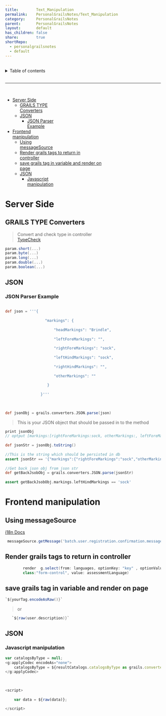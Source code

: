 ```yaml
---  
title:        Text_Manipulation  
permalink:    PersonalGrailsNotes/Text_Manipulation  
category:     PersonalGrailsNotes  
parent:       PersonalGrailsNotes  
layout:       default  
has_children: false  
share:        true  
shortRepo:  
  - personalgrailsnotes  
  - default  
---  
```

  
  
<br/>  
  
<details markdown="block">  
<summary>  
Table of contents  
</summary>  
{: .text-delta }  
1. TOC  
{:toc}  
</details>  
  
<br/>  
  
***  
  
<br/>  
  
- [Server Side](Text_Manipulation.md#server-side)  
    - [GRAILS TYPE  
      Converters](#grails-type-converters)  
    - [JSON](Text_Manipulation.md#json)  
        - [JSON Parser  
          Example](#json-parser-example)  
- [Frontend  
  manipulation](#frontend-manipulation)  
    - [Using  
      messageSource](#using-messagesource)  
    - [Render grails tags to return in  
      controller](#render-grails-tags-to-return-in-controller)  
    - [save grails tag in variable and render on  
      page](#save-grails-tag-in-variable-and-render-on-page)  
    - [JSON](Text_Manipulation.md#json-1)  
        - [Javascript  
          manipulation](#javascript-manipulation)  
  
# Server Side  
  
## GRAILS TYPE Converters  
  
> Convert and check type in controller  
> [TypeCheck](http://docs.grails.org/latest/guide/theWebLayer.html#typeConverters)  
  
``` groovy  
param.short(...)  
param.byte(...)  
param.long(...)  
param.double(...)  
param.boolean(...)  
```  
  
## JSON  
  
### JSON Parser Example  
  
``` groovy  
  
def json = '''{  
  
                  "markings": {  
  
                      "headMarkings": "Brindle",  
  
                      "leftForeMarkings": "",  
  
                      "rightForeMarkings": "sock",  
  
                      "leftHindMarkings": "sock",  
  
                      "rightHindMarkings": "",  
  
                      "otherMarkings": ""  
  
                   }  
  
                }'''  
  
   
  
def jsonObj = grails.converters.JSON.parse(json)  
```  
  
> This is your JSON object that should be passed in to the method  
  
``` groovy  
print jsonObj   
// optput [markings:[rightForeMarkings:sock, otherMarkings:, leftForeMarkings:, leftHindMarkings:sock, rightHindMarkings:, headMarkings:Brindle]]  
  
def jsonStr = jsonObj.toString()  
  
//This is the string which should be persisted in db  
assert jsonStr == '{"markings":{"rightForeMarkings":"sock","otherMarkings":"","leftForeMarkings":"","leftHindMarkings":"sock","rightHindMarkings":"","headMarkings":"Brindle"}}'  
  
//Get back json obj from json str  
def getBackJsobObj = grails.converters.JSON.parse(jsonStr)  
  
assert getBackJsobObj.markings.leftHindMarkings == 'sock'  
```  
  
# Frontend manipulation  
  
## Using messageSource  
  
[i18n Docs](https://docs.grails.org/4.0.1/guide/i18n.html)  
  
``` groovy  
 messageSource.getMessage('batch.user.registration.confirmation.message', [jobId as String].toArray() , LocaleContextHolder.locale)  
```  
  
## Render grails tags to return in controller  
  
``` groovy  
        render  g.select(from: languages, optionKey: "key" , optionValue: "value",  name: "languageChoice",  
        class:"form-control", value: assessmentLanguage)  
```  
  
## save grails tag in variable and render on page  
  
``` groovy  
`${yourTag.encodeAsRaw()}`  
```  
  
> or  
  
``` groovy  
   `${raw(user.description)}`  
```  
  
## JSON  
  
### Javascript manipulation  
  
``` javascript  
var catalogsByType = null;  
<g:applyCodec encodeAs="none">  
    catalogsByType = ${resultCatalogs.catalogsByType as grails.converters.JSON};  
</g:applyCodec>  
  
   
  
<script>  
  
    var data = ${raw(data)};  
  
</script>  
```